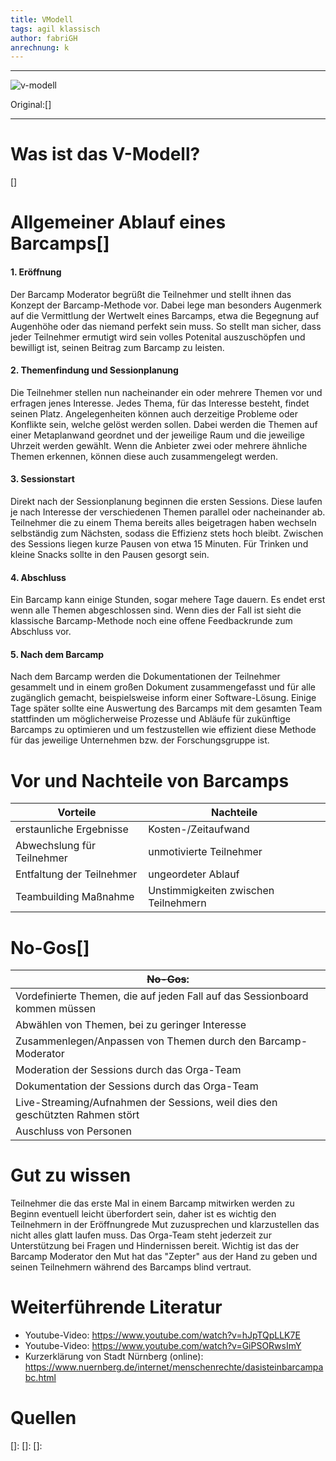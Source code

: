 ```yaml
---
title: VModell
tags: agil klassisch
author: fabriGH
anrechnung: k
---
```


---

![v-modell](https://user-images.githubusercontent.com/92790072/142849508-172e4421-7a7d-435e-bc29-652fe4992df0.jpg)

Original:[]

---

# Was ist das V-Modell?

[]


# Allgemeiner Ablauf eines Barcamps[]

#### 1. Eröffnung 
Der Barcamp Moderator begrüßt die Teilnehmer und stellt ihnen das Konzept der Barcamp-Methode vor. Dabei lege man besonders Augenmerk auf die Vermittlung der Wertwelt eines Barcamps, etwa die Begegnung auf Augenhöhe oder das niemand perfekt sein muss. So stellt man sicher, dass jeder Teilnehmer ermutigt wird sein volles Potenital auszuschöpfen und bewilligt ist, seinen Beitrag zum Barcamp zu leisten.

#### 2. Themenfindung und Sessionplanung
Die Teilnehmer stellen nun nacheinander ein oder mehrere Themen vor und erfragen jenes Interesse. Jedes Thema, für das Interesse besteht, findet seinen Platz. Angelegenheiten können auch derzeitige Probleme oder Konflikte sein, welche gelöst werden sollen. Dabei werden die Themen auf einer Metaplanwand geordnet und der jeweilige Raum und die jeweilige Uhrzeit werden gewählt. Wenn die Anbieter zwei oder mehrere ähnliche Themen erkennen, können diese auch zusammengelegt werden.

#### 3. Sessionstart
Direkt nach der Sessionplanung beginnen die ersten Sessions. Diese laufen je nach Interesse der verschiedenen Themen parallel oder nacheinander ab. Teilnehmer die zu einem Thema bereits alles beigetragen haben wechseln selbständig zum Nächsten, sodass die Effizienz stets hoch bleibt. Zwischen des Sessions liegen kurze Pausen von etwa 15 Minuten. Für Trinken und kleine Snacks sollte in den Pausen gesorgt sein.

#### 4. Abschluss
Ein Barcamp kann einige Stunden, sogar mehere Tage dauern. Es endet erst wenn alle Themen abgeschlossen sind. Wenn dies der Fall ist sieht die klassische Barcamp-Methode noch eine offene Feedbackrunde zum Abschluss vor.

#### 5. Nach dem Barcamp
Nach dem Barcamp werden die Dokumentationen der Teilnehmer gesammelt und in einem großen Dokument zusammengefasst und für alle zugänglich gemacht, beispielsweise inform einer Software-Lösung. Einige Tage später sollte eine Auswertung des Barcamps mit dem gesamten Team stattfinden um möglicherweise Prozesse und Abläufe für zukünftige Barcamps zu optimieren und um festzustellen wie effizient diese Methode für das jeweilige Unternehmen bzw. der Forschungsgruppe ist.

# Vor und Nachteile von Barcamps

|Vorteile | Nachteile |
|---|---|
|erstaunliche Ergebnisse|Kosten-/Zeitaufwand|
|Abwechslung für Teilnehmer |unmotivierte Teilnehmer|
|Entfaltung der Teilnehmer|ungeordeter Ablauf|
|Teambuilding Maßnahme|Unstimmigkeiten zwischen Teilnehmern|

# No-Gos[]
| ~~No-Gos~~:  | 
| ------------- | 
| Vordefinierte Themen, die auf jeden Fall auf das Sessionboard kommen müssen  |
| Abwählen von Themen, bei zu geringer Interesse  | 
| Zusammenlegen/Anpassen von Themen durch den Barcamp-Moderator |
| Moderation der Sessions durch das Orga-Team |
| Dokumentation der Sessions durch das Orga-Team |
| Live-Streaming/Aufnahmen der Sessions, weil dies den geschützten Rahmen stört |
| Auschluss von Personen |

# Gut zu wissen
Teilnehmer die das erste Mal in einem Barcamp mitwirken werden zu Beginn eventuell leicht überfordert sein, daher ist es wichtig den Teilnehmern in der Eröffnungrede Mut zuzusprechen und klarzustellen das nicht alles glatt laufen muss. Das Orga-Team steht jederzeit zur Unterstützung bei Fragen und Hindernissen bereit. Wichtig ist das der Barcamp Moderator den Mut hat das "Zepter" aus der Hand zu geben und seinen Teilnehmern während des Barcamps blind vertraut.

# Weiterführende Literatur

* Youtube-Video: https://www.youtube.com/watch?v=hJpTQpLLK7E
* Youtube-Video: https://www.youtube.com/watch?v=GiPSORwsImY
* Kurzerklärung von Stadt Nürnberg (online): https://www.nuernberg.de/internet/menschenrechte/dasisteinbarcampabc.html

# Quellen

[]: 
[]: 
[]:


